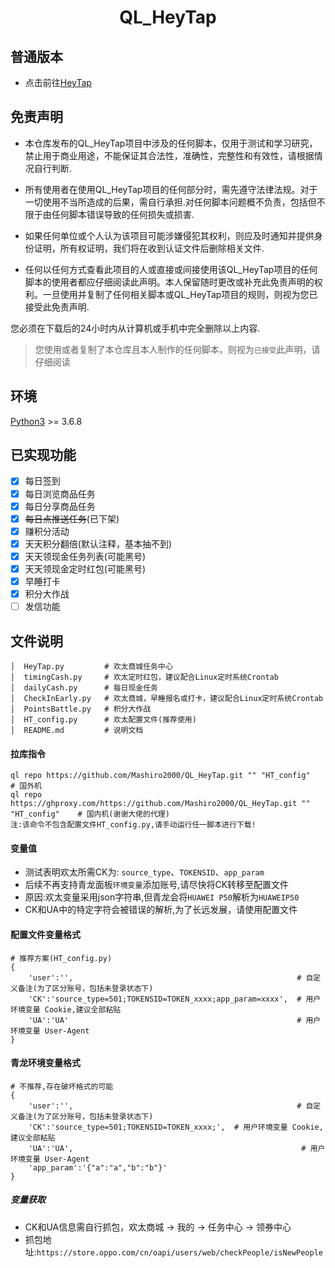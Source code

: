 # <p align="center">QL_HeyTap</p>

## 普通版本
- 点击前往[HeyTap](https://github.com/Mashiro2000/HeyTap)

## 免责声明
- 本仓库发布的QL_HeyTap项目中涉及的任何脚本，仅用于测试和学习研究，禁止用于商业用途，不能保证其合法性，准确性，完整性和有效性，请根据情况自行判断.

- 所有使用者在使用QL_HeyTap项目的任何部分时，需先遵守法律法规。对于一切使用不当所造成的后果，需自行承担.对任何脚本问题概不负责，包括但不限于由任何脚本错误导致的任何损失或损害.

- 如果任何单位或个人认为该项目可能涉嫌侵犯其权利，则应及时通知并提供身份证明，所有权证明，我们将在收到认证文件后删除相关文件.

- 任何以任何方式查看此项目的人或直接或间接使用该QL_HeyTap项目的任何脚本的使用者都应仔细阅读此声明。本人保留随时更改或补充此免责声明的权利。一旦使用并复制了任何相关脚本或QL_HeyTap项目的规则，则视为您已接受此免责声明.

您必须在下载后的24小时内从计算机或手机中完全删除以上内容.

> 您使用或者复制了本仓库且本人制作的任何脚本，则视为`已接受`此声明，请仔细阅读



## 环境

[Python3](https://www.python.org/) >= 3.6.8

## 已实现功能
* [x] 每日签到
* [x] 每日浏览商品任务
* [x] 每日分享商品任务
* [x] ~~每日点推送任务~~(已下架)
* [x] 赚积分活动
* [x] 天天积分翻倍(默认注释，基本抽不到)
* [x] 天天领现金任务列表(可能黑号)
* [x] 天天领现金定时红包(可能黑号)
* [x] 早睡打卡
* [x] 积分大作战
* [ ] 发信功能

## 文件说明
```text
│  HeyTap.py         # 欢太商城任务中心
│  timingCash.py     # 欢太定时红包，建议配合Linux定时系统Crontab
│  dailyCash.py      # 每日现金任务
│  CheckInEarly.py   # 欢太商城，早睡报名或打卡，建议配合Linux定时系统Crontab
│  PointsBattle.py   # 积分大作战
│  HT_config.py      # 欢太配置文件(推荐使用)
│  README.md         # 说明文档
```


#### 拉库指令
```text
ql repo https://github.com/Mashiro2000/QL_HeyTap.git "" "HT_config"                        # 国外机
ql repo https://ghproxy.com/https://github.com/Mashiro2000/QL_HeyTap.git "" "HT_config"    # 国内机(谢谢大佬的代理)
注:该命令不包含配置文件HT_config.py,请手动运行任一脚本进行下载!
```

#### 变量值
- 测试表明欢太所需CK为: `source_type`、`TOKENSID`、`app_param`
- 后续不再支持青龙面板`环境变量`添加账号,请尽快将CK转移至配置文件
- 原因:欢太变量采用json字符串,但青龙会将`HUAWEI P50`解析为`HUAWEIP50`
- CK和UA中的特定字符会被错误的解析,为了长远发展，请使用配置文件

#### 配置文件变量格式
```text
# 推荐方案(HT_config.py)
{
    'user':'',                                                  # 自定义备注(为了区分账号，包括未登录状态下)
    'CK':'source_type=501;TOKENSID=TOKEN_xxxx;app_param=xxxx',  # 用户环境变量 Cookie,建议全部粘贴
    'UA':'UA'                                                   # 用户环境变量 User-Agent
}
```

#### 青龙环境变量格式
```text
# 不推荐,存在破坏格式的可能
{
    'user':'',                                                  # 自定义备注(为了区分账号，包括未登录状态下)
    'CK':'source_type=501;TOKENSID=TOKEN_xxxx;',  # 用户环境变量 Cookie,建议全部粘贴
    'UA':'UA',                                                   # 用户环境变量 User-Agent
    'app_param':'{"a":"a","b":"b"}'
}
```

##### 变量获取
- CK和UA信息需自行抓包，欢太商城 -> 我的 -> 任务中心 -> 领券中心
- 抓包地址:`https://store.oppo.com/cn/oapi/users/web/checkPeople/isNewPeople`
